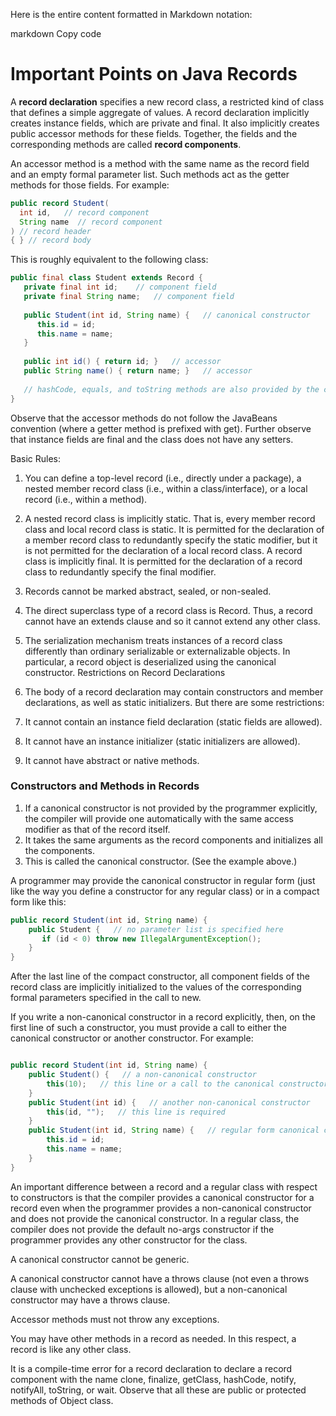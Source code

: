 Here is the entire content formatted in Markdown notation:

markdown
Copy code
# Important Points on Java Records

A **record declaration** specifies a new record class, a restricted kind of class that defines a simple aggregate of values. A record declaration implicitly creates instance fields, which are private and final. It also implicitly creates public accessor methods for these fields. Together, the fields and the corresponding methods are called **record components**.

An accessor method is a method with the same name as the record field and an empty formal parameter list. Such methods act as the getter methods for those fields. For example:

```java
public record Student(
  int id,   // record component
  String name  // record component
) // record header
{ } // record body
```
This is roughly equivalent to the following class:

```java
public final class Student extends Record {
   private final int id;    // component field
   private final String name;   // component field
   
   public Student(int id, String name) {   // canonical constructor
      this.id = id;
      this.name = name;
   }
   
   public int id() { return id; }   // accessor
   public String name() { return name; }   // accessor
   
   // hashCode, equals, and toString methods are also provided by the compiler.
}
```
Observe that the accessor methods do not follow the JavaBeans convention (where a getter method is prefixed with get). Further observe that instance fields are final and the class does not have any setters.

Basic Rules:

1. You can define a top-level record (i.e., directly under a package), a nested member record class (i.e., within a class/interface), or a local record (i.e., within a method).
2. A nested record class is implicitly static. That is, every member record class and local record class is static. It is permitted for the declaration of a member record class to redundantly specify the static modifier, but it is not permitted for the declaration of a local record class.
A record class is implicitly final. It is permitted for the declaration of a record class to redundantly specify the final modifier.
3. Records cannot be marked abstract, sealed, or non-sealed.
4. The direct superclass type of a record class is Record. Thus, a record cannot have an extends clause and so it cannot extend any other class.
5. The serialization mechanism treats instances of a record class differently than ordinary serializable or externalizable objects. In particular, a record object is deserialized using the canonical constructor.
Restrictions on Record Declarations
6. The body of a record declaration may contain constructors and member declarations, as well as static initializers. But there are some restrictions:

7. It cannot contain an instance field declaration (static fields are allowed).
8. It cannot have an instance initializer (static initializers are allowed).
9. It cannot have abstract or native methods.

### Constructors and Methods in Records
1. If a canonical constructor is not provided by the programmer explicitly, the compiler will provide one automatically with the same access modifier as that of the record itself. 
2. It takes the same arguments as the record components and initializes all the components. 
3. This is called the canonical constructor. (See the example above.)

A programmer may provide the canonical constructor in regular form (just like the way you define a constructor for any regular class) or in a compact form like this:

```java
public record Student(int id, String name) {
    public Student {   // no parameter list is specified here
       if (id < 0) throw new IllegalArgumentException();
    }
}
```
After the last line of the compact constructor, all component fields of the record class are implicitly initialized to the values of the corresponding formal parameters specified in the call to new.

If you write a non-canonical constructor in a record explicitly, then, on the first line of such a constructor, you must provide a call to either the canonical constructor or another constructor. For example:

```java

public record Student(int id, String name) {
    public Student() {   // a non-canonical constructor
        this(10);   // this line or a call to the canonical constructor is required 
    }
    public Student(int id) {   // another non-canonical constructor
        this(id, "");   // this line is required 
    }
    public Student(int id, String name) {   // regular form canonical constructor
        this.id = id;
        this.name = name;
    }
}
```
An important difference between a record and a regular class with respect to constructors is that the compiler provides a canonical constructor for a record even when the programmer provides a non-canonical constructor and does not provide the canonical constructor. In a regular class, the compiler does not provide the default no-args constructor if the programmer provides any other constructor for the class.

A canonical constructor cannot be generic.

A canonical constructor cannot have a throws clause (not even a throws clause with unchecked exceptions is allowed), but a non-canonical constructor may have a throws clause.

Accessor methods must not throw any exceptions.

You may have other methods in a record as needed. In this respect, a record is like any other class.

It is a compile-time error for a record declaration to declare a record component with the name clone, finalize, getClass, hashCode, notify, notifyAll, toString, or wait. Observe that all these are public or protected methods of Object class.


